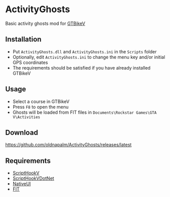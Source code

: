 # ActivityGhosts

Basic activity ghosts mod for [GTBikeV](https://www.gtbikev.com/)

## Installation
- Put `ActivityGhosts.dll` and `ActivityGhosts.ini` in the `Scripts` folder
- Optionally, edit `ActivityGhosts.ini` to change the menu key and/or initial GPS coordinates
- The requirements should be satisfied if you have already installed GTBikeV

## Usage
- Select a course in GTBikeV
- Press `F8` to open the menu
- Ghosts will be loaded from FIT files in `Documents\Rockstar Games\GTA V\Activities`

## Download
https://github.com/oldnapalm/ActivityGhosts/releases/latest

## Requirements
- [ScriptHookV](http://www.dev-c.com/gtav/scripthookv/)
- [ScriptHookVDotNet](https://github.com/crosire/scripthookvdotnet/releases)
- [NativeUI](https://github.com/Guad/NativeUI)
- [FIT](https://developer.garmin.com/fit/download/)
